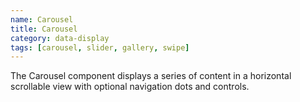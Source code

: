 ```yaml
---
name: Carousel
title: Carousel
category: data-display
tags: [carousel, slider, gallery, swipe]
---
```

The Carousel component displays a series of content in a horizontal scrollable view with optional navigation dots and controls.

